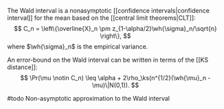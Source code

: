 The Wald interval is a nonasymptotic [[confidence intervals|confidence interval]] for the mean based on the [[central limit theorems|CLT]]:
$$
C_n = \left\{\overline{X}_n \pm z_{1-\alpha/2}\wh{\sigma}_n/\sqrt{n} \right\},
$$
where $\wh{\sigma}_n$ is the empirical variance. 

An error-bound on the Wald interval can be written in terms of the [[KS distance]]: 
$$
\Pr(\mu \notin C_n) \leq \alpha + 2\rho_\ks(n^{1/2}(\wh{\mu}_n - \mu)\|N(0,1)).
$$


#todo Non-asymptotic approximation to the Wald interval
